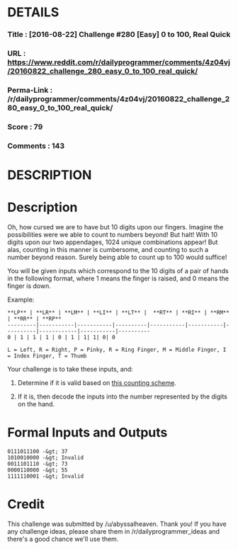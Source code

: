 # DETAILS
### Title      : [2016-08-22] Challenge #280 [Easy] 0 to 100, Real Quick
### URL        : https://www.reddit.com/r/dailyprogrammer/comments/4z04vj/20160822_challenge_280_easy_0_to_100_real_quick/
### Perma-Link : /r/dailyprogrammer/comments/4z04vj/20160822_challenge_280_easy_0_to_100_real_quick/
### Score      : 79
### Comments   : 143

# DESCRIPTION
# Description

Oh, how cursed we are to have but 10 digits upon our fingers. Imagine the possibilities were we able to count to numbers beyond! But halt! With 10 digits upon our two appendages, 1024 unique combinations appear! But alas, counting in this manner is cumbersome, and counting to such a number beyond reason. Surely being able to count up to 100 would suffice!


You will be given inputs which correspond to the 10 digits of a pair of hands in the following format, where 1 means the finger is raised, and 0 means the finger is down.

Example:

    **LP** | **LR** | **LM** | **LI** | **LT** |  **RT** | **RI** | **RM** | **RR** | **RP**
    ---------|-----------|-----------|----------|-----------|-----------|----------|------------|-----------|----------
    0 | 1 | 1 | 1 | 0 | 1 | 1| 1| 0| 0
    
    L = Left, R = Right, P = Pinky, R = Ring Finger, M = Middle Finger, I = Index Finger, T = Thumb


Your challenge is to take these inputs, and:

1. Determine if it is valid based on [this counting scheme](http://www.wikihow.com/Count-to-99-on-Your-Fingers). 

2. If it is, then decode the inputs into the number represented by the digits on the hand.

# Formal Inputs and Outputs


    0111011100 -&gt; 37
    1010010000 -&gt; Invalid
    0011101110 -&gt; 73
    0000110000 -&gt; 55
    1111110001 -&gt; Invalid

# Credit

This challenge was submitted by /u/abyssalheaven. Thank you! If you have any challenge ideas, please share them in /r/dailyprogrammer_ideas and there's a good chance we'll use them. 